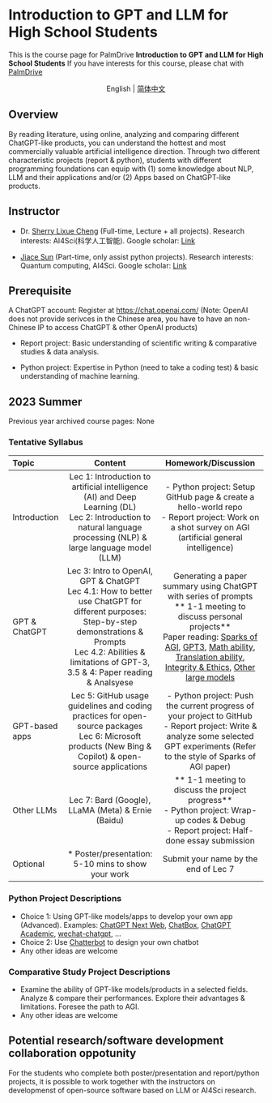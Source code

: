 # Introduction to GPT and LLM for High School Students
This is the course page for PalmDrive **Introduction to GPT and LLM for High School Students**
If you have interests for this course, please chat with [PalmDrive](https://palmdrive.cn)

<p align="center"> English | <a href="README_zh.md"> 简体中文 </a></p>

## Overview
By reading literature, using online, analyzing and comparing different ChatGPT-like products, you can understand the hottest and most commercially valuable artificial intelligence direction. Through two different characteristic projects (report & python), students with different programming foundations can equip with (1) some knowledge about NLP, LLM and their applications and/or (2) Apps based on ChatGPT-like products.

## Instructor
- Dr. [Sherry Lixue Cheng](https://sherrylixuecheng.github.io/) (Full-time, Lecture + all projects). Research interests: AI4Sci(科学人工智能). Google scholar: [Link](https://scholar.google.com/citations?hl=en&user=hy_oauIAAAAJ&view_op=list_works)


- [Jiace Sun](https://susyustc.github.io/) (Part-time, only assist python projects). Research interests: Quantum computing, AI4Sci. Google scholar: [Link](https://scholar.google.com/citations?user=Glz95w4AAAAJ&hl=en)


## Prerequisite
A ChatGPT account: Register at https://chat.openai.com/ (Note: OpenAI does not provide serivces in the Chinese area, you have to have an non-Chinese IP to access ChatGPT \& other OpenAI products)

* Report project: Basic understanding of scientific writing \& comparative studies \& data analysis.

* Python project: Expertise in Python (need to take a coding test) \& basic understanding of machine learning.


## 2023 Summer
Previous year archived course pages: None


### Tentative Syllabus
Topic | Content | Homework/Discussion
:-- | :--: | :--: |
Introduction | Lec 1: Introduction to artificial intelligence (AI) and Deep Learning (DL)<br>Lec 2: Introduction to natural language processing (NLP) & large language model (LLM) | - Python project: Setup GitHub page & create a hello-world repo<br> - Report project: Work on a shot survey on AGI (artificial general intelligence)
GPT \& ChatGPT | Lec 3: Intro to OpenAI, GPT \& ChatGPT<br> Lec 4.1: How to better use ChatGPT for different purposes: Step-by-step demonstrations \& Prompts<br> Lec 4.2: Abilities & limitations of GPT-3, 3.5 \& 4: Paper reading \& Analsyese | Generating a paper summary using ChatGPT with series of prompts<br>** 1-1 meeting to discuss personal projects**<br>Paper reading: [Sparks of AGI](https://arxiv.org/abs/2303.12712), [GPT3](https://arxiv.org/abs/2005.14165), [Math ability](https://arxiv.org/abs/2301.13867), [Translation ability](https://arxiv.org/abs/2301.08745), [Integrity \& Ethics](https://arxiv.org/abs/2212.09292), [Other large models](https://arxiv.org/abs/2301.04655) 
GPT-based apps | Lec 5: GitHub usage guidelines and coding practices for open-source packages<br>  Lec 6: Microsoft products (New Bing & Copilot) \& open-source applications | - Python project: Push the current progress of your project to GitHub<br> - Report project: Write \& analyze some selected GPT experiments (Refer to the style of Sparks of AGI paper)
Other LLMs | Lec 7: Bard (Google), LLaMA (Meta) \& Ernie (Baidu) | ** 1-1 meeting to discuss the project progress**<br>- Python project: Wrap-up codes \& Debug<br> - Report project: Half-done essay submission 
Optional | * Poster/presentation: 5-10 mins to show your work | Submit your name by the end of Lec 7

### Python Project Descriptions
- Choice 1: Using GPT-like models/apps to develop your own app (Advanced). Examples: [ChatGPT Next Web](https://github.com/Yidadaa/ChatGPT-Next-Web), [ChatBox](https://github.com/Bin-Huang/chatbox), [ChatGPT Academic](https://github.com/binary-husky/chatgpt_academic), [wechat-chatgpt](https://github.com/fuergaosi233/wechat-chatgpt), ...
- Choice 2: Use [Chatterbot](https://github.com/gunthercox/ChatterBot) to design your own chatbot
- Any other ideas are welcome

### Comparative Study Project Descriptions
- Examine the ability of GPT-like models/products in a selected fields. Analyze \& compare their performances. Explore their advantages \& limitations. Foresee the path to AGI.
- Any other ideas are welcome


## Potential research/software development collaboration oppotunity

For the students who complete both poster/presentation and report/python projects, it is possible to work together with the instructors on developmenst of open-source software based on LLM or AI4Sci research.
